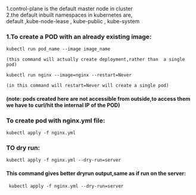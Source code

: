 1.control-plane is the default master node in cluster  
2.the default inbuilt namespaces in kubernetes are,  
default  ,kube-node-lease , kube-public  , kube-system    


### 1.To create a POD with an already existing image:
```
kubectl run pod_name --image image_name

(this command will actually create deployment,rather than  a single pod)
```
```
kubectl run nginx --image=nginx --restart=Never 

(in this command will restart=Never will create a single pod)
```
#### (note: pods created here are not accessible from outside,to access them we have to curl/hit the internal IP of the POD)

### To create pod with nginx.yml file:
```
kubectl apply -f nginx.yml
```
### TO dry run:
```
kubectl apply -f nginx.yml --dry-run=server
```
#### This command gives better dryrun output,same as if run on the server:
```
 kubectl apply -f nginx.yml --dry-run=server
 ```
